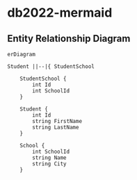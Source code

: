 # db2022-mermaid

## Entity Relationship Diagram

```mermaid
erDiagram
        
Student ||--|{ StudentSchool

    StudentSchool {
        int Id
        int SchoolId
    }
    
    Student {
        int Id
        string FirstName
        string LastName
    }
    
    School {
        int SchoolId
        string Name
        string City
    }
    
```

